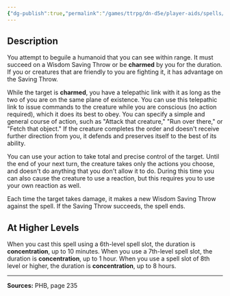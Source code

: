 ```yaml
---
{"dg-publish":true,"permalink":"/games/ttrpg/dn-d5e/player-aids/spells/level-5/dominate-person/","tags":["ttrpg/dnd/5e","verbal","somatic","concentration","spell"],"noteIcon":""}
---
```



## Description
You attempt to beguile a humanoid that you can see within range.
It must succeed on a Wisdom Saving Throw or be **charmed** by you for the duration.
If you or creatures that are friendly to you are fighting it, it has advantage on the Saving Throw.

While the target is **charmed**, you have a telepathic link with it as long as the two of you are on the same plane of existence.
You can use this telepathic link to issue commands to the creature while you are conscious (no action required), which it does its best to obey.
You can specify a simple and general course of action, such as "Attack that creature," "Run over there," or "Fetch that object."
If the creature completes the order and doesn't receive further direction from you, it defends and preserves itself to the best of its ability.

You can use your action to take total and precise control of the target.
Until the end of your next turn, the creature takes only the actions you choose, and doesn't do anything that you don't allow it to do.
During this time you can also cause the creature to use a reaction, but this requires you to use your own reaction as well.

Each time the target takes damage, it makes a new Wisdom Saving Throw against the spell.
If the Saving Throw succeeds, the spell ends.

## At Higher Levels
When you cast this spell using a 6th-level spell slot, the duration is **concentration**, up to 10 minutes.
When you use a 7th-level spell slot, the duration is **concentration**, up to 1 hour.
When you use a spell slot of 8th level or higher, the duration is **concentration**, up to 8 hours.

---

**Sources:** PHB, page 235
